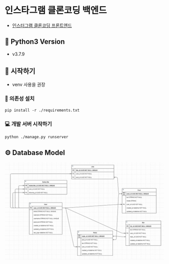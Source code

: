 # 인스타그램 클론코딩 백엔드

- [인스터그램 클론코딩 프론트엔드](https://github.com/Sustagram/instagram-clone-front)

## 🐍 Python3 Version
- v3.7.9

## 🚀 시작하기

- venv 사용을 권장

### 📑 의존성 설치

```shell script
pip install -r ./requirements.txt
```

### 💻 개발 서버 시작하기

```shell script
python ./manage.py runserver
```

## ⚙ Database Model
![DatabaseModel](./docs/model.png)
